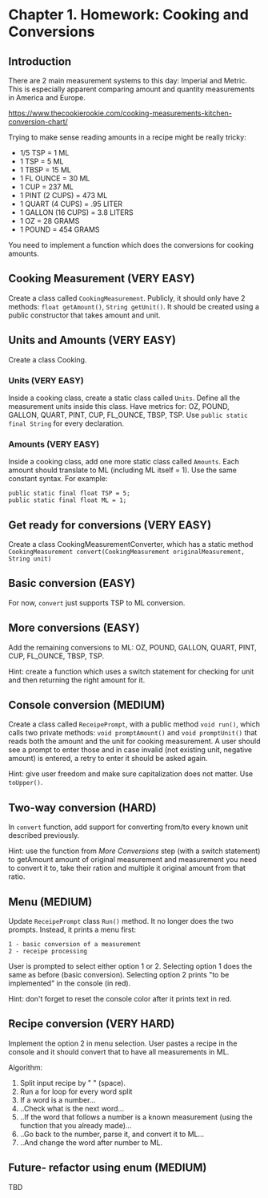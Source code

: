# Chapter 1. Homework: Cooking and Conversions

## Introduction

There are 2 main measurement systems to this day: Imperial and Metric.
This is especially apparent comparing amount and quantity measurements in America and Europe.

https://www.thecookierookie.com/cooking-measurements-kitchen-conversion-chart/

Trying to make sense reading amounts in a recipe might be really tricky:

- 1/5 TSP = 1 ML
- 1 TSP = 5 ML
- 1 TBSP = 15 ML
- 1 FL OUNCE = 30 ML
- 1 CUP = 237 ML
- 1 PINT (2 CUPS) = 473 ML
- 1 QUART (4 CUPS) = .95 LITER
- 1 GALLON (16 CUPS) = 3.8 LITERS
- 1 OZ = 28 GRAMS
- 1 POUND = 454 GRAMS

You need to implement a function which does the conversions for cooking amounts.

## Cooking Measurement (VERY EASY)

Create a class called `CookingMeasurement`. Publicly, it should only have 2 methods: `float getAmount()`, `String getUnit()`.
It should be created using a public constructor that takes amount and unit.

## Units and Amounts (VERY EASY)

Create a class Cooking.

### Units (VERY EASY)

Inside a cooking class, create a static class called `Units`.
Define all the measurement units inside this class.
Have metrics for: OZ, POUND, GALLON, QUART, PINT, CUP, FL_OUNCE, TBSP, TSP.
Use `public static final String` for every declaration.

### Amounts (VERY EASY)

Inside a cooking class, add one more static class called `Amounts`.
Each amount should translate to ML (including ML itself = 1).
Use the same constant syntax.
For example:
```
public static final float TSP = 5;
public static final float ML = 1;
```

## Get ready for conversions (VERY EASY)

Create a class CookingMeasurementConverter, which has a static method `CookingMeasurement convert(CookingMeasurement originalMeasurement, String unit)`

## Basic conversion (EASY)

For now, `convert` just supports TSP to ML conversion.

## More conversions (EASY)

Add the remaining conversions to ML: OZ, POUND, GALLON, QUART, PINT, CUP, FL_OUNCE, TBSP, TSP.

Hint: create a function which uses a switch statement for checking for unit and then returning the right amount for it.

## Console conversion (MEDIUM)

Create a class called `ReceipePrompt`, with a public method `void run()`, which calls two private methods: 
`void promptAmount()` and `void promptUnit()` that reads both the amount and the unit for cooking measurement.
A user should see a prompt to enter those and in case invalid (not existing unit, negative amount) is entered, 
a retry to enter it should be asked again.

Hint: give user freedom and make sure capitalization does not matter. Use `toUpper()`.

## Two-way conversion (HARD)

In `convert` function, add support for converting from/to every known unit described previously. 

Hint: use the function from *More Conversions* step (with a switch statement) to getAmount
amount of original measurement and measurement you need to convert it to, take their ration and multiple it original amount from that ratio. 

## Menu (MEDIUM)

Update `ReceipePrompt` class `Run()` method. It no longer does the two prompts.
Instead, it prints a menu first:

```
1 - basic conversion of a measurement
2 - receipe processing
```

User is prompted to select either option 1 or 2. Selecting option 1 does the same as before (basic conversion).
Selecting option 2 prints "to be implemented" in the console (in red).

Hint: don't forget to reset the console color after it prints text in red.

## Recipe conversion (VERY HARD)

Implement the option 2 in menu selection.
User pastes a recipe in the console and it should convert that to have all measurements in ML.

Algorithm:
1. Split input recipe by " " (space).
2. Run a for loop for every word split
3. If a word is a number...
4. ..Check what is the next word...
5. ..If the word that follows a number is a known measurement (using the function that you already made)...
6. ..Go back to the number, parse it, and convert it to ML...
7. ..And change the word after number to ML.

## Future- refactor using enum (MEDIUM)

TBD